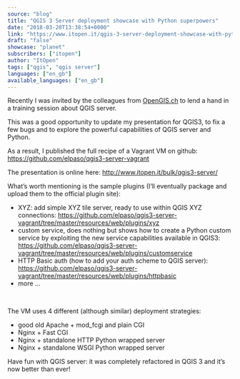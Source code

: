 ```yaml
---
source: "blog"
title: "QGIS 3 Server deployment showcase with Python superpowers"
date: "2018-03-20T13:38:54+0000"
link: "https://www.itopen.it/qgis-3-server-deployment-showcase-with-python-superpowers/"
draft: "false"
showcase: "planet"
subscribers: ["itopen"]
author: "ItOpen"
tags: ["qgis", "qgis server"]
languages: ["en_gb"]
available_languages: ["en_gb"]
---
```


<p>Recently I was invited by the colleagues from <a href="http://www.opengis.ch/">OpenGIS.ch</a> to lend a hand in a training session about QGIS server.</p>
<p>This was a good opportunity to update my presentation for QGIS3, to fix a few bugs and to explore the powerful capabilities of QGIS server and Python.</p>
<p>As a result, I published the full recipe of a Vagrant VM on github: <a href="https://github.com/elpaso/qgis3-server-vagrant#qgis-server-3x-vagrant-testing-vms-with-apache-and-nginx">https://github.com/elpaso/qgis3-server-vagrant</a></p>
<p>The presentation is online here: <a href="http://www.itopen.it/bulk/qgis3-server/">http://www.itopen.it/bulk/qgis3-server/</a></p>
<p>What’s worth mentioning is the sample plugins (I’ll eventually package and upload them to the official plugin site):</p>
<ul>
<li>XYZ: add simple XYZ tile server, ready to use within QGIS XYZ connections: <a href="https://github.com/elpaso/qgis3-server-vagrant/tree/master/resources/web/plugins/xyz">https://github.com/elpaso/qgis3-server-vagrant/tree/master/resources/web/plugins/xyz</a></li>
<li>custom service, does nothing but shows how to create a Python custom service by exploiting the new service capabilities available in QGIS3: <a href="https://github.com/elpaso/qgis3-server-vagrant/tree/master/resources/web/plugins/customservice">https://github.com/elpaso/qgis3-server-vagrant/tree/master/resources/web/plugins/customservice</a></li>
<li>HTTP Basic auth (how to add your auth scheme to QGIS server): <a href="https://github.com/elpaso/qgis3-server-vagrant/tree/master/resources/web/plugins/httpbasic">https://github.com/elpaso/qgis3-server-vagrant/tree/master/resources/web/plugins/httpbasic</a></li>
<li>more …</li>
</ul>
<p> </p>
<p>The VM uses 4 different (although similar) deployment strategies:</p>
<ul>
<li>good old Apache + mod_fcgi and plain CGI</li>
<li>Nginx + Fast CGI</li>
<li>Nginx + standalone HTTP Python wrapped server</li>
<li>Nginx + standalone WSGI Python wrapped server</li>
</ul>
<p>Have fun with QGIS server: it was completely refactored in QGIS 3 and it’s now better than ever!</p>
<p> </p>

